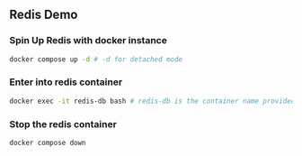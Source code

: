 ## Redis Demo

### Spin Up Redis with docker instance

```bash
docker compose up -d # -d for detached mode
```

### Enter into redis container

```bash
docker exec -it redis-db bash # redis-db is the container name provided
```

### Stop the redis container

```bash
docker compose down
```
